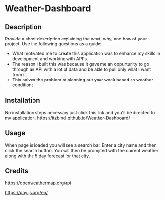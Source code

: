 # Weather-Dashboard


## Description

Provide a short description explaining the what, why, and how of your project. Use the following questions as a guide:

- What motivated me to create this application was to enhance my skills in development and working with API's.
- The reason I built this was  because it gave me an oppurtunity to go through an API with a lot of data and be able to pull only what I want from it.
- This solves the problem of planning out your week based on weather conditions.




## Installation

No installation steps necessary just click this link and you'll be directed to my application. https://itzbindi.github.io/Weather-Dashboard/


## Usage

When page is loaded you will see a search bar. Enter a city name and then click the search button. You will then be prompted with the current weather along with the 5 day forecast for that city. 

## Credits

https://openweathermap.org/api

https://day.js.org/en/




